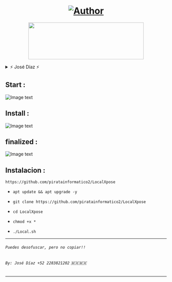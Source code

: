 <h1 align="center"><a href="https://github.com/piratainformatico2"><img title="Author" src="https://img.shields.io/badge/Author-⍣᭕ᬁ᭖sharkcode᭖᭕ᬁ⍣-svg?style=for-the-badge&logo=github"></a></h1>

<p align="center"><img src="https://github.com/piratainformatico2/packages/blob/main/Images/20210928_223304.gif" width="360" height="115"/> </p>


<details>
<summary> ⚡ José Díaz ⚡ </summary>
<br>

- Hola Que tal soy José Díaz o sharkcode Mi objetivo es ser reconocido en la comunidad de la programación ⚡

- Este repositorio lo hice con mucho mucho cariño, para todos ustedes que son de termux una terminal de Linux para Android 🎮

- Si deseas contactarme >>> +52 2283821202 (MX) 🇲🇽

- Si deseas apoyarme con una estrella en mis repositorios >>> [sharkcode](https://github.com/piratainformatico2)

- ` NOTA: El script solo funciona en termux `
</details>

## Start :
![Image text](https://github.com/piratainformatico2/LocalXpose/blob/main/images/Screenshot_20210930-210613.png)

## Install :
![Image text](https://github.com/piratainformatico2/LocalXpose/blob/main/images/Screenshot_20210930-210621.png)

## finalized :
![Image text](https://github.com/piratainformatico2/LocalXpose/blob/main/images/Screenshot_20210930-210636.png)

## Instalacion :

~~~
https://github.com/piratainformatico2/LocalXpose
~~~

* `apt update && apt upgrade -y`

* `git clone https://github.com/piratainformatico2/LocalXpose`

* `cd LocalXpose`

* `chmod +x *`

* `./Local.sh`

---
###### ` Puedes desofuscar, pero no copiar!! ` 
###### `By: José Díaz +52 2283821202` 🇲🇽🇲🇽
---
